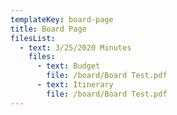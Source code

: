 ```yaml
---
templateKey: board-page
title: Board Page
filesList:
  - text: 3/25/2020 Minutes
    files:
      - text: Budget
        file: /board/Board Test.pdf
      - text: Itinerary
        file: /board/Board Test.pdf
---
```

